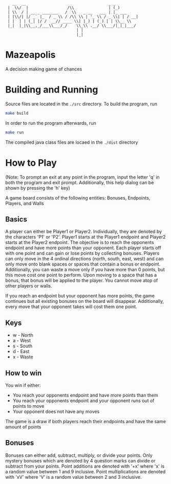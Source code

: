 ```
   __  __                                    _ _
 |  \\/  |                 /\\               | (_)
 | \\  / | __ _ _______   /  \\   _ __   ___ | |_ ___
 | |\\/| |/ _` |_  / _ \\ / /\\ \\ | '_ \\ / _ \\| | / __|
 | |  | | (_| |/ /  __// ____ \\| |_) | (_) | | \\__ \\
 |_|  |_|\\__,_/___\\___/_/    \\_\\ .__/ \\___/|_|_|___/
                               | |
                               |_|
```

# Mazeapolis

A decision making game of chances

# Building and Running

Source files are located in the `./src` directory. To build the program, run

```bash
make build
```

In order to run the program afterwards, run

```bash
make run
```

The compiled java class files are locaed in the `./dist` directory

# How to Play

(Note: To prompt an exit at any point in the program, input the letter 'q' in both the program and exit prompt. Additionally, this help dialog can be shown by pressing the 'h' key)

A game board consists of the following entities: Bonuses, Endpoints, Players, and Walls

## Basics

A player can either be Player1 or Player2. Individually, they are denoted by the characters 'P1' or 'P2'. Player1 starts at the Player1 endpoint and Player2 starts at the Player2 endpoint. The objective is to reach the opponents endpoint and have more points than your opponent. Each player starts off with one point and can gain or lose points by collecting bonuses. Players can only move in the 4 ordinal directions (north, south, east, west) and can only move onto blank spaces or spaces that contain a bonus or endpoint. Additionally, you can waste a move only if you have more than 0 points, but this move cost one point to perform. Upon moving to a space that has a bonus, that bonus will be applied to the player. You cannot move atop of other players or walls.

If you reach an endpoint but your opponent has more points, the game continues but all existing bonuses on the board will disappear. Additionally, every move that your opponent takes will cost them one point.

## Keys

- w - North
- a - West
- s - South
- d - East
- x - Waste

## How to win

You win if either:

- You reach your opponents endpoint and have more points than them
- You reach your opponents endpoint and your opponent runs out of points to move
- Your opponent does not have any moves

The game is a draw if both players reach their endpoints and have the same amount of points

## Bonuses

Bonuses can either add, subtract, multiply, or divide your points. Only mystery bonuses which are denoted by 4 question marks can divide or subtract from your points. Point additions are denoted with '+x' where 'x' is a random value between 1 and 9 inclusive. Point multiplications are denoted with 'xV' where 'V' is a random value between 2 and 3 inclusive.

